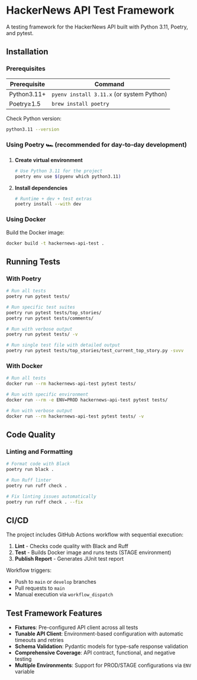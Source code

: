 # HackerNews API Test Framework

A testing framework for the HackerNews API built with Python 3.11, Poetry, and pytest.

## Installation

### Prerequisites

| Prerequisite  | Command                                   |
|---------------|-------------------------------------------|
| Python3.11+   | `pyenv install 3.11.x` (or system Python) |
| Poetry≥1.5    | `brew install poetry`                     |

Check Python version:
```bash
python3.11 --version
```

### Using Poetry 🏎️ (recommended for day‑to‑day development)

1. **Create virtual environment**
   ```bash
   # Use Python 3.11 for the project
   poetry env use $(pyenv which python3.11)
   ```

2. **Install dependencies**
   ```bash
   # Runtime + dev + test extras
   poetry install --with dev
   ```

### Using Docker

Build the Docker image:
```bash
docker build -t hackernews-api-test .
```

## Running Tests

### With Poetry

```bash
# Run all tests
poetry run pytest tests/

# Run specific test suites
poetry run pytest tests/top_stories/
poetry run pytest tests/comments/

# Run with verbose output
poetry run pytest tests/ -v

# Run single test file with detailed output
poetry run pytest tests/top_stories/test_current_top_story.py -svvv
```

### With Docker

```bash
# Run all tests
docker run --rm hackernews-api-test pytest tests/

# Run with specific environment
docker run --rm -e ENV=PROD hackernews-api-test pytest tests/

# Run with verbose output
docker run --rm hackernews-api-test pytest tests/ -v
```

## Code Quality

### Linting and Formatting

```bash
# Format code with Black
poetry run black .

# Run Ruff linter
poetry run ruff check .

# Fix linting issues automatically
poetry run ruff check . --fix
```

## CI/CD

The project includes GitHub Actions workflow with sequential execution:

1. **Lint** - Checks code quality with Black and Ruff
2. **Test** - Builds Docker image and runs tests (STAGE environment)
3. **Publish Report** - Generates JUnit test report

Workflow triggers:
- Push to `main` or `develop` branches
- Pull requests to `main`
- Manual execution via `workflow_dispatch`

## Test Framework Features

- **Fixtures**: Pre-configured API client across all tests
- **Tunable API Client**: Environment-based configuration with automatic timeouts and retries
- **Schema Validation**: Pydantic models for type-safe response validation
- **Comprehensive Coverage**: API contract, functional, and negative testing
- **Multiple Environments**: Support for PROD/STAGE configurations via `ENV` variable